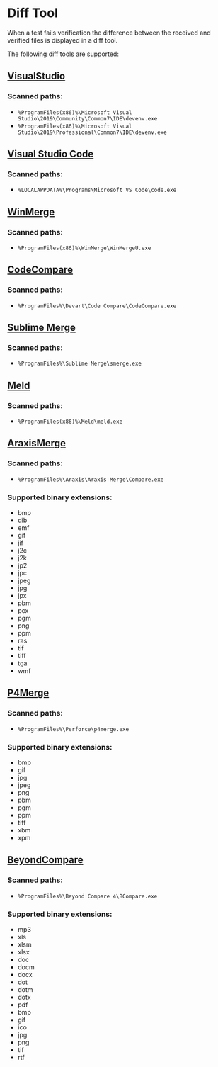 <!--
GENERATED FILE - DO NOT EDIT
This file was generated by [MarkdownSnippets](https://github.com/SimonCropp/MarkdownSnippets).
Source File: /docs/mdsource/diff-tool.source.md
To change this file edit the source file and then run MarkdownSnippets.
-->

# Diff Tool

When a test fails verification the difference between the received and verified files is displayed in a diff tool.

The following diff tools are supported:

<!--
include: diffTools
path: /src/Verify.Xunit.Tests/DiffTool/diffTools.include.md
-->

## [VisualStudio](https://docs.microsoft.com/en-us/visualstudio/ide/reference/diff)

### Scanned paths:

 * `%ProgramFiles(x86)%\Microsoft Visual Studio\2019\Community\Common7\IDE\devenv.exe`
 * `%ProgramFiles(x86)%\Microsoft Visual Studio\2019\Professional\Common7\IDE\devenv.exe`

## [Visual Studio Code](https://code.visualstudio.com/docs/editor/command-line)

### Scanned paths:

 * `%LOCALAPPDATA%\Programs\Microsoft VS Code\code.exe`

## [WinMerge](https://manual.winmerge.org/en/Command_line.html)

### Scanned paths:

 * `%ProgramFiles(x86)%\WinMerge\WinMergeU.exe`

## [CodeCompare](https://www.devart.com/codecompare/docs/index.html?comparing_via_command_line.htm)

### Scanned paths:

 * `%ProgramFiles%\Devart\Code Compare\CodeCompare.exe`

## [Sublime Merge](https://www.sublimemerge.com/)

### Scanned paths:

 * `%ProgramFiles%\Sublime Merge\smerge.exe`

## [Meld](https://meldmerge.org/)

### Scanned paths:

 * `%ProgramFiles(x86)%\Meld\meld.exe`

## [AraxisMerge](https://www.araxis.com/merge)

### Scanned paths:

 * `%ProgramFiles%\Araxis\Araxis Merge\Compare.exe`

### Supported binary extensions:

 * bmp
 * dib
 * emf
 * gif
 * jif
 * j2c
 * j2k
 * jp2
 * jpc
 * jpeg
 * jpg
 * jpx
 * pbm
 * pcx
 * pgm
 * png
 * ppm
 * ras
 * tif
 * tiff
 * tga
 * wmf

## [P4Merge](https://www.perforce.com/products/helix-core-apps/merge-diff-tool-p4merge)

### Scanned paths:

 * `%ProgramFiles%\Perforce\p4merge.exe`

### Supported binary extensions:

 * bmp
 * gif
 * jpg
 * jpeg
 * png
 * pbm
 * pgm
 * ppm
 * tiff
 * xbm
 * xpm

## [BeyondCompare](https://www.scootersoftware.com/v4help/index.html?command_line_reference.html)

### Scanned paths:

 * `%ProgramFiles%\Beyond Compare 4\BCompare.exe`

### Supported binary extensions:

 * mp3
 * xls
 * xlsm
 * xlsx
 * doc
 * docm
 * docx
 * dot
 * dotm
 * dotx
 * pdf
 * bmp
 * gif
 * ico
 * jpg
 * png
 * tif
 * rtf
